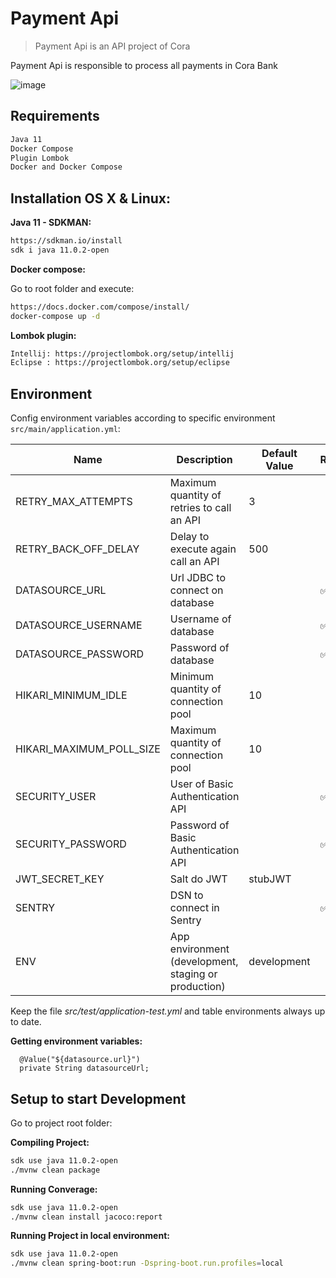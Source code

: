 # Payment Api

> Payment Api is an API project of Cora

Payment Api is responsible to process all payments in Cora Bank

![image](https://www.example.com/image.jpg)

## Requirements
```sh
Java 11
Docker Compose
Plugin Lombok
Docker and Docker Compose
```

## Installation OS X & Linux:


**Java 11 - SDKMAN:**

```sh
https://sdkman.io/install
sdk i java 11.0.2-open
```

**Docker compose:**

Go to root folder and execute:

```sh
https://docs.docker.com/compose/install/
docker-compose up -d
```

**Lombok plugin:**

```sh
Intellij: https://projectlombok.org/setup/intellij
Eclipse : https://projectlombok.org/setup/eclipse
```

## Environment
Config environment variables according to specific environment `src/main/application.yml`:

| Name | Description | Default Value | Required |
| -- | -- | -- | -- |
| RETRY_MAX_ATTEMPTS | Maximum quantity of retries to call an API | 3 | |
| RETRY_BACK_OFF_DELAY | Delay to execute again call an API | 500 | |
| DATASOURCE_URL | Url JDBC to connect on database | | :white_check_mark: |
| DATASOURCE_USERNAME | Username of database | | :white_check_mark: |
| DATASOURCE_PASSWORD | Password of database | | :white_check_mark: |
| HIKARI_MINIMUM_IDLE | Minimum quantity of connection pool | 10 | |
| HIKARI_MAXIMUM_POLL_SIZE | Maximum quantity of connection pool | 10 | |
| SECURITY_USER | User of Basic Authentication API | | :white_check_mark: |
| SECURITY_PASSWORD | Password of Basic Authentication API | | :white_check_mark: |
| JWT_SECRET_KEY | Salt do JWT | stubJWT | |
| SENTRY | DSN to connect in Sentry | | :white_check_mark: |
| ENV | App environment (development, staging or production) | development | |

Keep the file *src/test/application-test.yml* and table environments always up to date.

**Getting environment variables:**

```
  @Value("${datasource.url}")
  private String datasourceUrl;
```

## Setup to start Development

Go to project root folder:

**Compiling Project:**

```sh
sdk use java 11.0.2-open
./mvnw clean package
```

**Running Converage:**

```sh
sdk use java 11.0.2-open
./mvnw clean install jacoco:report
```

**Running Project in local environment:**

```sh
sdk use java 11.0.2-open
./mvnw clean spring-boot:run -Dspring-boot.run.profiles=local
```
